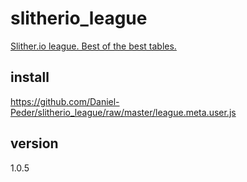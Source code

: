 # slitherio_league
[Slither.io league. Best of the best tables.](https://github.com/Daniel-Peder/slitherio_league )

## install
https://github.com/Daniel-Peder/slitherio_league/raw/master/league.meta.user.js

## version
1.0.5
